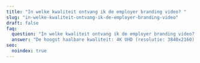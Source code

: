 ```yaml
---
title: "In welke kwaliteit ontvang ik de employer branding video? "
slug: "in-welke-kwaliteit-ontvang-ik-de-employer-branding-video"
draft: false
faq:
  question: "In welke kwaliteit ontvang ik de employer branding video? "
  answer: "De hoogst haalbare kwaliteit: 4K UHD (resolutie: 3840x2160)."
seo:
  noindex: true
---
```

